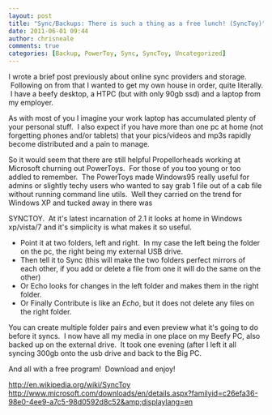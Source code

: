 ```yaml
---
layout: post
title: "Sync/Backups: There is such a thing as a free lunch! (SyncToy)"
date: 2011-06-01 09:44
author: chrisneale
comments: true
categories: [Backup, PowerToy, Sync, SyncToy, Uncategorized]
---
```

I wrote a brief post previously about online sync providers and storage.  Following on from that I wanted to get my own house in order, quite literally.  I have a beefy desktop, a HTPC (but with only 90gb ssd) and a laptop from my employer.

As with most of you I imagine your work laptop has accumulated plenty of your personal stuff.  I also expect if you have more than one pc at home (not forgetting phones and/or tablets) that your pics/videos and mp3s rapidly become distributed and a pain to manage.

So it would seem that there are still helpful Propellorheads working at Microsoft churning out PowerToys.  For those of you too young or too addled to remember.  The PowerToys made Windows95 really useful for admins or slightly techy users who wanted to say grab 1 file out of a cab file without running command line utils.  Well they carried on the trend for Windows XP and tucked away in there was

SYNCTOY.  At it's latest incarnation of 2.1 it looks at home in Windows xp/vista/7 and it's simplicity is what makes it so useful.
<ul>
	<li>Point it at two folders, left and right.  In my case the left being the folder on the pc, the right being my external USB drive.</li>
	<li>Then tell it to Sync (this will make the two folders perfect mirrors of each other, if you add or delete a file from one it will do the same on the other)</li>
	<li>Or Echo looks for changes in the left folder and makes them in the right folder.</li>
	<li>Or Finally Contribute is like an <em>Echo</em>, but it does not delete any files on the right folder.</li>
</ul>
You can create multiple folder pairs and even preview what it's going to do before it syncs.  I now have all my media in one place on my Beefy PC, also backed up on the external drive.  It took one evening (after I left it all syncing 300gb onto the usb drive and back to the Big PC.

And all with a free program!  Download and enjoy!

<a href="http://en.wikipedia.org/wiki/SyncToy">http://en.wikipedia.org/wiki/SyncToy
</a><a href="http://www.microsoft.com/downloads/en/details.aspx?familyid=c26efa36-98e0-4ee9-a7c5-98d0592d8c52&amp;displaylang=en">http://www.microsoft.com/downloads/en/details.aspx?familyid=c26efa36-98e0-4ee9-a7c5-98d0592d8c52&amp;displaylang=en</a>
